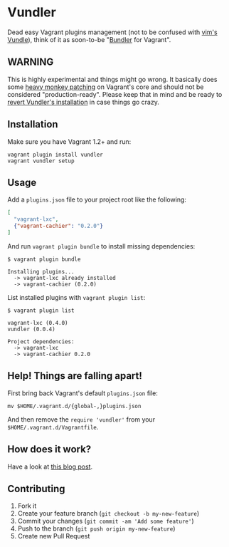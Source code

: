 # Vundler

Dead easy Vagrant plugins management (not to be confused with [vim's Vundle](https://github.com/gmarik/vundle)),
think of it as soon-to-be "[Bundler](http://bundler.io/) for Vagrant".

## WARNING

This is highly experimental and things might go wrong. It basically does some
[heavy monkey patching](lib/vundler/bend_vagrant.rb) on Vagrant's core and should
not be considered "production-ready". Please keep that in mind and be ready to
[revert Vundler's installation](#help-things-are-falling-apart) in case things
go crazy.


## Installation

Make sure you have Vagrant 1.2+ and run:

```
vagrant plugin install vundler
vagrant vundler setup
```


## Usage

Add a `plugins.json` file to your project root like the following:

```json
[
  "vagrant-lxc",
  {"vagrant-cachier": "0.2.0"}
]
```

And run `vagrant plugin bundle` to install missing dependencies:

```
$ vagrant plugin bundle

Installing plugins...
  -> vagrant-lxc already installed
  -> vagrant-cachier (0.2.0)
```

List installed plugins with `vagrant plugin list`:

```
$ vagrant plugin list

vagrant-lxc (0.4.0)
vundler (0.0.4)

Project dependencies:
  -> vagrant-lxc
  -> vagrant-cachier 0.2.0
```


## Help! Things are falling apart!

First bring back Vagrant's default `plugins.json` file:

```
mv $HOME/.vagrant.d/{global-,}plugins.json
```

And then remove the `require 'vundler'` from your `$HOME/.vagrant.d/Vagrantfile`.


## How does it work?

Have a look at [this blog post](http://fabiorehm.com/blog/2013/07/15/vundler-dead-easy-plugin-management-for-vagrant/).


## Contributing

1. Fork it
2. Create your feature branch (`git checkout -b my-new-feature`)
3. Commit your changes (`git commit -am 'Add some feature'`)
4. Push to the branch (`git push origin my-new-feature`)
5. Create new Pull Request

